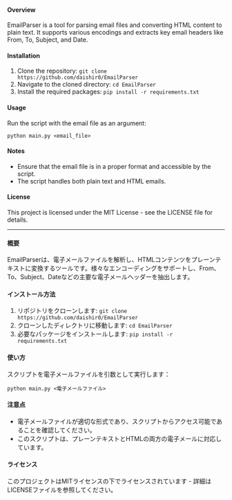 #### Overview
EmailParser is a tool for parsing email files and converting HTML content to plain text. It supports various encodings and extracts key email headers like From, To, Subject, and Date.

#### Installation
1. Clone the repository: `git clone https://github.com/daishir0/EmailParser`
2. Navigate to the cloned directory: `cd EmailParser`
3. Install the required packages: `pip install -r requirements.txt`

#### Usage
Run the script with the email file as an argument:
```
python main.py <email_file>
```

#### Notes
- Ensure that the email file is in a proper format and accessible by the script.
- The script handles both plain text and HTML emails.

#### License
This project is licensed under the MIT License - see the LICENSE file for details.

---
#### 概要
EmailParserは、電子メールファイルを解析し、HTMLコンテンツをプレーンテキストに変換するツールです。様々なエンコーディングをサポートし、From、To、Subject、Dateなどの主要な電子メールヘッダーを抽出します。

#### インストール方法
1. リポジトリをクローンします: `git clone https://github.com/daishir0/EmailParser`
2. クローンしたディレクトリに移動します: `cd EmailParser`
3. 必要なパッケージをインストールします: `pip install -r requirements.txt`

#### 使い方
スクリプトを電子メールファイルを引数として実行します：
```
python main.py <電子メールファイル>
```

#### 注意点
- 電子メールファイルが適切な形式であり、スクリプトからアクセス可能であることを確認してください。
- このスクリプトは、プレーンテキストとHTMLの両方の電子メールに対応しています。

#### ライセンス
このプロジェクトはMITライセンスの下でライセンスされています - 詳細はLICENSEファイルを参照してください。
